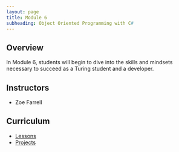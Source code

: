 ```yaml
---
layout: page
title: Module 6
subheading: Object Oriented Programming with C#
---
```


## Overview

In Module 6, students will begin to dive into the skills and mindsets necessary to succeed as a Turing student and a developer.

## Instructors

* Zoe Farrell

## Curriculum

* [Lessons](./lessons)
* [Projects](./projects)
